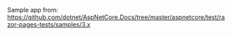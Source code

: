 Sample app from: https://github.com/dotnet/AspNetCore.Docs/tree/master/aspnetcore/test/razor-pages-tests/samples/3.x


